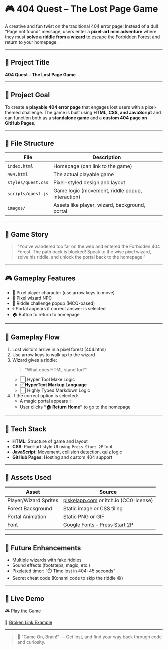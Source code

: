 # 🎮 404 Quest – The Lost Page Game

A creative and fun twist on the traditional 404 error page! Instead of a dull “Page not found” message, users enter a **pixel-art mini adventure** where they must **solve a riddle from a wizard** to escape the Forbidden Forest and return to your homepage.

---

## 🧭 Project Title

**404 Quest – The Lost Page Game**

---

## 🎯 Project Goal

To create a **playable 404 error page** that engages lost users with a pixel-themed challenge. The game is built using **HTML, CSS, and JavaScript** and can function both as a **standalone game** and a **custom 404 page on GitHub Pages**.

---

## 🧱 File Structure

| File | Description |
|------|-------------|
| `index.html` | Homepage (can link to the game) |
| `404.html` | The actual playable game |
| `styles/quest.css` | Pixel-styled design and layout |
| `scripts/quest.js` | Game logic (movement, riddle popup, interaction) |
| `images/` | Assets like player, wizard, background, portal |

---

## 🌄 Game Story

> “You’ve wandered too far on the web and entered the Forbidden 404 Forest. The path back is blocked! Speak to the wise pixel wizard, solve his riddle, and unlock the portal back to the homepage.”

---

## 🎮 Gameplay Features

- 🧍 Pixel player character (use arrow keys to move)
- 🧙 Pixel wizard NPC
- 🧩 Riddle challenge popup (MCQ-based)
- 🌀 Portal appears if correct answer is selected
- 🏠 Button to return to homepage

---

## 🧩 Gameplay Flow

1. Lost visitors arrive in a pixel forest (404.html)
2. Use arrow keys to walk up to the wizard
3. Wizard gives a riddle:
   > "What does HTML stand for?"
   - ⬜ Hyper Tool Make Logic  
   - ✅ **HyperText Markup Language**  
   - ⬜ Highly Typed Markdown Logic  
4. If the correct option is selected:
   - A magic portal appears ✨  
   - User clicks **“🏠 Return Home”** to go to the homepage

---

## 🧠 Tech Stack

- **HTML**: Structure of game and layout
- **CSS**: Pixel-art style UI using `Press Start 2P` font
- **JavaScript**: Movement, collision detection, quiz logic
- **GitHub Pages**: Hosting and custom 404 support

---

## 👾 Assets Used

| Asset | Source |
|-------|--------|
| Player/Wizard Sprites | [piskelapp.com](https://www.piskelapp.com) or itch.io (CC0 license) |
| Forest Background | Static image or CSS tiling |
| Portal Animation | Static PNG or GIF |
| Font | [Google Fonts – Press Start 2P](https://fonts.google.com/specimen/Press+Start+2P) |

---

## 🌈 Future Enhancements

- Multiple wizards with fake riddles
- Sound effects (footsteps, magic, etc.)
- Pixelated timer: “⏱️ Time lost in 404: 45 seconds”
- Secret cheat code (Konami code to skip the riddle 😄)

---

## 🔗 Live Demo

🎮 [Play the Game](https://your-username.github.io/your-repo-name/404.html)

🚫 [Broken Link Example](https://your-username.github.io/your-repo-name/this-page-does-not-exist)

---

> 🧠 "Game On, Brain!" — Get lost, and find your way back through code and curiosity.

